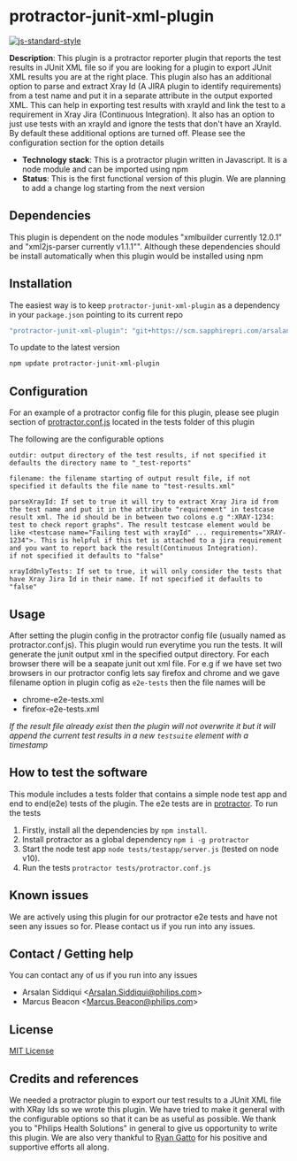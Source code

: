 # protractor-junit-xml-plugin

[![js-standard-style](https://img.shields.io/badge/code%20style-standard-brightgreen.svg?style=flat-square)](https://scm.sapphirepri.com/arsalan.siddiqui/protractor-junit-xml-plugin.git)
 
**Description**: This plugin is a protractor reporter plugin that reports the test results in JUnit XML file so if you are looking for a plugin to export JUnit XML results you are at the right place. 
This plugin also has an additional option to parse and extract Xray Id (A JIRA plugin to identify requirements) from a test name and put it in a separate attribute in the output exported XML. This can help in exporting test results with xrayId and link the test to a requirement in Xray Jira (Continuous Integration). It also has an option to just use tests with an xrayId and ignore the tests that don't have an XrayId. By default these additional options are turned off. Please see the configuration section for the option details

- **Technology stack**: This is a protractor plugin written in Javascript. It is a node module and can be imported using npm  
- **Status**:  This is the first functional version of this plugin. We are planning to add a change log starting from the next version  

## Dependencies
This plugin is dependent on the node modules "xmlbuilder currently 12.0.1" and "xml2js-parser currently v1.1.1"". Although these dependencies should be install automatically when this plugin would be installed using npm

## Installation

The easiest way is to keep `protractor-junit-xml-plugin` as a dependency in your `package.json` pointing to its current repo 

```bash
"protractor-junit-xml-plugin": "git+https://scm.sapphirepri.com/arsalan.siddiqui/protractor-junit-xml-plugin.git"
```

To update to the latest version
```bash
npm update protractor-junit-xml-plugin
```

## Configuration

For an example of a protractor config file for this plugin, please see plugin section of [protractor.conf.js](tests/protractor.conf.js) located in the tests folder of this plugin

The following are the configurable options
```   
outdir: output directory of the test results, if not specified it defaults the directory name to "_test-reports"

filename: the filename starting of output result file, if not specified it defaults the file name to "test-results.xml" 

parseXrayId: If set to true it will try to extract Xray Jira id from the test name and put it in the attribute "requirement" in testcase result xml. The id should be in between two colons e.g ":XRAY-1234: test to check report graphs". The result testcase element would be like <testcase name="Failing test with xrayId" ... requirements="XRAY-1234">. This is helpful if this tet is attached to a jira requirement and you want to report back the result(Continuous Integration). 
if not specified it defaults to "false"

xrayIdOnlyTests: If set to true, it will only consider the tests that have Xray Jira Id in their name. If not specified it defaults to "false"
```

## Usage

After setting the plugin config in the protractor config file (usually named as protractor.conf.js). This plugin would run everytime you run the tests. It will generate the junit output xml in the specified output directory. For each browser there will be a seapate junit out xml file. For e.g if we have set two browsers in our protractor config lets say firefox and chrome and we gave filename option in plugin cofig as `e2e-tests` then the file names will be
- chrome-e2e-tests.xml
- firefox-e2e-tests.xml

*If the result file already exist then the plugin will not overwrite it but it will append the current test results in a new `testsuite` element with a timestamp*

## How to test the software

This module includes a tests folder that contains a simple node test app and end to end(e2e) tests of the plugin. The e2e tests are in [protractor](https://www.protractortest.org/#/). To run the tests 
1. Firstly, install all the dependencies by `npm install`.
2. Install protractor as a global dependency `npm i -g protractor`
3. Start the node test app `node tests/testapp/server.js` (tested on node v10).
4. Run the tests `protractor tests/protractor.conf.js`

## Known issues

We are actively using this plugin for our protractor e2e tests and have not seen any issues so for. Please contact us if you run into any issues.

## Contact / Getting help

You can contact any of us if you run into any issues 
- Arsalan Siddiqui <<Arsalan.Siddiqui@philips.com>>
- Marcus Beacon <<Marcus.Beacon@philips.com>>

## License

[MIT License](LICENSE.md) 

## Credits and references

We needed a protractor plugin to export our test results to a JUnit XML file with XRay Ids so we wrote this plugin. We have tried to make it general with the configurable options so that it can be as useful as possible. 
We thank you to "Philips Health Solutions" in general to give us opportunity to write this plugin. We are also very thankful to [Ryan Gatto](mailto:Ryan.Gatto@philips.com) for his positive and supportive efforts all along.